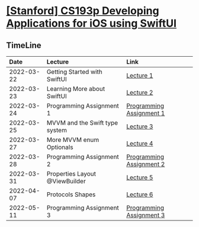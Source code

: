 # [[Stanford] CS193p Developing Applications for iOS using SwiftUI](https://cs193p.sites.stanford.edu)

## TimeLine
|Date|Lecture|Link|
|:-|:-|:-|
|2022-03-22|Getting Started with SwiftUI|[Lecture 1](./Lecture%201)|
|2022-03-23|Learning More about SwiftUI|[Lecture 2](./Lecture%202)|
|2022-03-24|Programming Assignment 1|[Programming Assignment 1](./Programming%20Assignment%201)|
|2022-03-25|MVVM and the Swift type system|[Lecture 3](./Lecture%203)|
|2022-03-27|More MVVM enum Optionals|[Lecture 4](./Lecture%204)|
|2022-03-28|Programming Assignment 2|[Programming Assignment 2](./Programming%20Assignment%202)|
|2022-03-31|Properties Layout @ViewBuilder|[Lecture 5](./Lecture%205)|
|2022-04-07|Protocols Shapes|[Lecture 6](./Lecture%206)|
|2022-05-11|Programming Assignment 3|[Programming Assignment 3](./Programming%20Assignment%203)|
